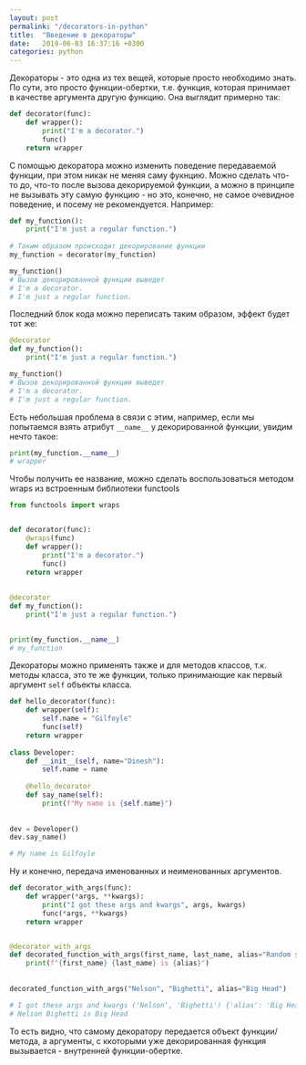 ```yaml
---
layout: post
permalink: "/decorators-in-python"
title:  "Введение в декораторы"
date:   2019-06-03 16:37:16 +0300
categories: python
---
```

Декораторы - это одна из тех вещей, которые просто необходимо знать. 
По сути, это просто функции-обертки, т.е. функция, которая принимает в качестве аргумента другую функцию. Она выглядит примерно так:
```python
def decorator(func):
    def wrapper():
        print("I'm a decorator.")
        func()
    return wrapper
```
С помощью декоратора можно изменить поведение передаваемой функции, при этом никак не меняя саму фукнцию. Можно сделать что-то до, что-то после вызова декорируемой функции, а можно в принципе не вызывать эту самую функцию - но это, конечно, не самое очевидное поведение, и посему не рекомендуется.
Например:
    
```python
def my_function():
    print("I'm just a regular function.") 
     
# Таким образом происходит декорирование функции
my_function = decorator(my_function)

my_function()
# Вызов декорированной функции выведет
# I'm a decorator.
# I'm just a regular function.
```
Последний блок кода можно переписать таким образом, эффект будет тот же:
```python
@decorator
def my_function():
    print("I'm just a regular function.") 

my_function()
# Вызов декорированной функции выведет
# I'm a decorator.
# I'm just a regular function.
```
Есть небольшая проблема в связи с этим, например, если мы попытаемся взять атрибут `__name__` у декорированной функции, увидим нечто такое:
```python
print(my_function.__name__)
# wrapper
``` 
Чтобы получить ее название, можно сделать воспользоваться методом wraps из встроенным библиотеки functools
```python
from functools import wraps


def decorator(func):
    @wraps(func)
    def wrapper():
        print("I'm a decorator.")
        func()
    return wrapper
    
    
@decorator
def my_function():
    print("I'm just a regular function.") 
    

print(my_function.__name__)
# my_function
``` 
Декораторы можно применять также и для методов классов, т.к. методы класса, это те же функции, только принимающие как первый аргумент `self` объекты класса.

```python
def hello_decorator(func):
    def wrapper(self):
        self.name = "Gilfoyle"
        func(self)
    return wrapper
    
class Developer:
    def __init__(self, name="Dinesh"):
        self.name = name
    
    @hello_decorator
    def say_name(self):
        print(f"My name is {self.name}")
        
        
dev = Developer()
dev.say_name()

# My name is Gilfoyle
```
Ну и конечно, передача именованных и неименованных аргументов.
```python
def decorator_with_args(func):
    def wrapper(*args, **kwargs):
        print("I got these args and kwargs", args, kwargs)
        func(*args, **kwargs)
    return wrapper


@decorator_with_args
def decorated_function_with_args(first_name, last_name, alias="Random string"):
    print(f"{first_name} {last_name} is {alias}")
    
    
decorated_function_with_args("Nelson", "Bighetti", alias="Big Head")

# I got these args and kwargs ('Nelson', 'Bighetti') {'alias': 'Big Head'}
# Nelson Bighetti is Big Head
```
То есть видно, что самому декоратору передается объект функции/метода, а аргументы, с ккоторыми уже декорированная функция вызывается - внутренней функции-обертке.
